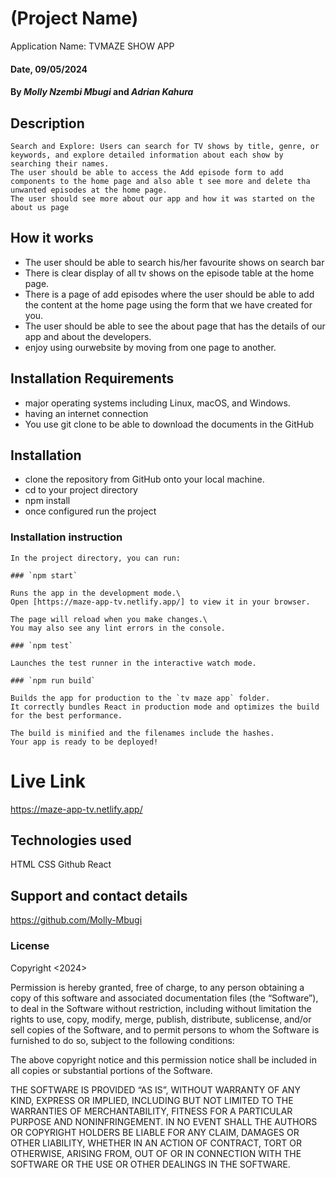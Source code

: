 # (Project Name)
Application Name: TVMAZE SHOW APP

#### Date, 09/05/2024

#### By *Molly Nzembi Mbugi* and *Adrian Kahura*


## Description
    Search and Explore: Users can search for TV shows by title, genre, or keywords, and explore detailed information about each show by searching their names.
    The user should be able to access the Add episode form to add components to the home page and also able t see more and delete tha unwanted episodes at the home page.
    The user should see more about our app and how it was started on the about us page

## How it works
 *  The user should be able to search his/her favourite shows on search bar
 * There is clear display of all tv shows on the episode table at the home page.
 * There is a page of add episodes where the user should be able to add the content at the home page using the form that we have created for you. 
 * The user should be able to see the about page that has the details of our app and about the developers.
 * enjoy using ourwebsite by moving from one page to another.
## Installation Requirements
* major operating systems including Linux, macOS, and Windows. 
* having an internet connection 
 * You use git clone to be able to download the documents in the GitHub

## Installation 
* clone the repository from GitHub onto your local machine.
* cd to your project directory
* npm install
* once configured run the project

### Installation instruction
```
In the project directory, you can run:

### `npm start`

Runs the app in the development mode.\
Open [https://maze-app-tv.netlify.app/] to view it in your browser.

The page will reload when you make changes.\
You may also see any lint errors in the console.

### `npm test`

Launches the test runner in the interactive watch mode.

### `npm run build`

Builds the app for production to the `tv maze app` folder.
It correctly bundles React in production mode and optimizes the build for the best performance.

The build is minified and the filenames include the hashes.
Your app is ready to be deployed! 
```

# Live Link
https://maze-app-tv.netlify.app/

## Technologies used
HTML
CSS
Github
React

## Support and contact details
https://github.com/Molly-Mbugi

### License
Copyright <2024> <Molly Mbugi>

Permission is hereby granted, free of charge, to any person obtaining a copy of this software and associated documentation files (the “Software”), to deal in the Software without restriction, including without limitation the rights to use, copy, modify, merge, publish, distribute, sublicense, and/or sell copies of the Software, and to permit persons to whom the Software is furnished to do so, subject to the following conditions:

The above copyright notice and this permission notice shall be included in all copies or substantial portions of the Software.

THE SOFTWARE IS PROVIDED “AS IS”, WITHOUT WARRANTY OF ANY KIND, EXPRESS OR IMPLIED, INCLUDING BUT NOT LIMITED TO THE WARRANTIES OF MERCHANTABILITY, FITNESS FOR A PARTICULAR PURPOSE AND NONINFRINGEMENT. IN NO EVENT SHALL THE AUTHORS OR COPYRIGHT HOLDERS BE LIABLE FOR ANY CLAIM, DAMAGES OR OTHER LIABILITY, WHETHER IN AN ACTION OF CONTRACT, TORT OR OTHERWISE, ARISING FROM, OUT OF OR IN CONNECTION WITH THE SOFTWARE OR THE USE OR OTHER DEALINGS IN THE SOFTWARE.
